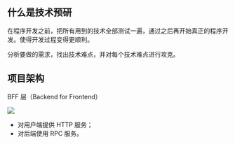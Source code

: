 ## 什么是技术预研

在程序开发之前，把所有用到的技术全部测试一遍，通过之后再开始真正的程序开发。使得开发过程变得更顺利。

分析要做的需求，找出技术难点，并对每个技术难点进行攻克。

## 项目架构

BFF 层（Backend for Frontend）

![](https://blog-1252173264.cos.ap-shanghai.myqcloud.com/1656683067788-c09b8434-e3a8-465a-8348-d32566a290ee.png)

- 对用户端提供 HTTP 服务；
- 对后端使用 RPC 服务。
